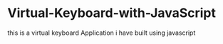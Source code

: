 # Virtual-Keyboard-with-JavaScript
this is a virtual keyboard Application i have built using javascript
